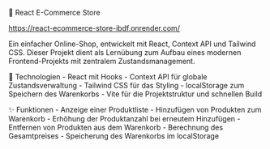 🛒 React E-Commerce Store

https://react-ecommerce-store-ibdf.onrender.com/

Ein einfacher Online-Shop, entwickelt mit React, Context API und Tailwind CSS. Dieser Projekt dient als Lernübung zum Aufbau eines modernen Frontend-Projekts mit zentralem Zustandsmanagement.

🔧 Technologien
	- React mit Hooks
	- Context API für globale Zustandsverwaltung
	- Tailwind CSS für das Styling
	- localStorage zum Speichern des Warenkorbs
	- Vite für die Projektstruktur und schnellen Build

✨ Funktionen
	- Anzeige einer Produktliste
	- Hinzufügen von Produkten zum Warenkorb
	- Erhöhung der Produktanzahl bei erneutem Hinzufügen
	- Entfernen von Produkten aus dem Warenkorb
	- Berechnung des Gesamtpreises
	- Speicherung des Warenkorbs im localStorage

